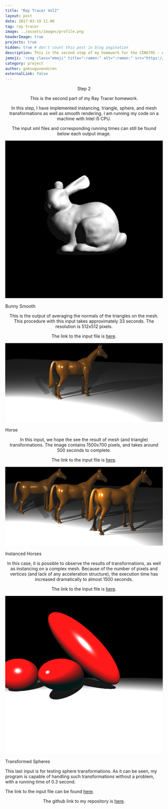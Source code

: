 ```yaml
---
title: "Ray Tracer Vol2"
layout: post
date: 2017-03-19 11.00
tag: ray tracer
image: ../assets/images/profile.png
headerImage: true
projects: true
hidden: true # don't count this post in blog pagination
description: This is the second step of my homework for the CENG795 - Advanced Ray Tracing course.
jemoji: '<img class="emoji" title=":ramen:" alt=":ramen:" src="https://assets.github.com/images/icons/emoji/unicode/1f320.png" height="20" width="20" align="absmiddle">'
category: project
author: goksuguvendiren
externalLink: false
---
```

<center> Step 2 </center>
<center>
<p>
This is the second part of my Ray Tracer homework.
</p>

<p>
In this step, I have implemented instancing, triangle, sphere, and mesh transformations as well as
 smooth rendering. I am running my code on a machine with Intel i5 CPU.
</p>

<p>
The input xml files and corresponding running times can still be found below each output image.
</p>

</center>


<p align="center">
  <img src="../assets/images/bunny_smooth.png" alt="Bunny Smooth"/>
  <figcaption>Bunny Smooth</figcaption>
</p>
<center>

<p>
This is the output of averaging the normals of the triangles on the mesh. This procedure with this input 
takes approximately 33 seconds. The resolution is 512x512 pixels.
 
The link to the input file is 
<a href="https://github.com/goksuguvendiren/AdvancedRayTracing/blob/master/hw2_inputs/bunny_smooth.xml">here</a>.
</p>
</center>

<p align="center">
  <img src="../assets/images/horse.png" alt="Horse"/>
  <figcaption>Horse</figcaption>
</p>

<center>
<p>
In this input, we hope the see the result of mesh (and triangle) transformations. The image contains 1500x700
pixels, and takes around 500 seconds to complete.
 
The link to the input file is 
<a href="https://github.com/goksuguvendiren/AdvancedRayTracing/blob/master/hw2_inputs/horse.xml">here</a>.
</p>
</center>

<p align="center">
  <img src="../assets/images/horse_instanced_highres.png" alt="Instanced Horses"/>
  <figcaption>Instanced Horses</figcaption>
</p>

<center>
<p>
In this case, it is possible to observe the results of transformations, as well as instancing on a complex
mesh. Because of the number of pixels and vertices (and lack of any acceleration structure), the execution 
time has increased dramatically to almost 1500 seconds.

The link to the input file is 
<a href="https://github.com/goksuguvendiren/AdvancedRayTracing/blob/master/hw2_inputs/horse_instanced.xml">here</a>.
</p>

</center>

<p align="center">
  <img src="../assets/images/spheres_transform.png" alt="Transformed Spheres"/>
  <figcaption>Transformed Spheres</figcaption>
</p>
<p>
This last input is for testing sphere transformations. As it can be seen, my program is capable of handling 
such transformations without a problem, with a running time of 0.3 second. 

The link to the input file can be found 
<a href="https://github.com/goksuguvendiren/AdvancedRayTracing/blob/master/hw2_inputs/spheres_transform.xml">here</a>.
</p>

<center>
<p>
The github link to my repository is <a href="https://github.com/goksuguvendiren/AdvancedRayTracing">here</a>.
</p>

</center>
